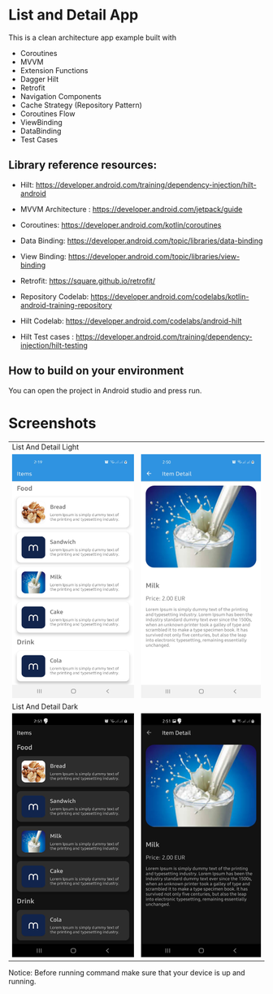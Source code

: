 # List and Detail App
This is a clean architecture app example built with

- Coroutines
- MVVM
- Extension Functions
- Dagger Hilt
- Retrofit
- Navigation Components
- Cache Strategy (Repository Pattern)
- Coroutines Flow
- ViewBinding
- DataBinding
- Test Cases

## Library reference resources:

- Hilt: https://developer.android.com/training/dependency-injection/hilt-android

- MVVM Architecture : https://developer.android.com/jetpack/guide

- Coroutines: https://developer.android.com/kotlin/coroutines

- Data Binding: https://developer.android.com/topic/libraries/data-binding

- View Binding: https://developer.android.com/topic/libraries/view-binding

- Retrofit: https://square.github.io/retrofit/

- Repository Codelab: https://developer.android.com/codelabs/kotlin-android-training-repository

- Hilt Codelab: https://developer.android.com/codelabs/android-hilt

- Hilt Test cases : https://developer.android.com/training/dependency-injection/hilt-testing

## How to build on your environment
You can open the project in Android studio and press run.

# Screenshots
<table>
  <tr>
    <td>List And Detail Light</td>
  </tr>
  <tr>
    <td><img src="screenshots/ItemListLight.jpg" width=270 height=480></td>
    <td><img src="screenshots/ItemDetailLight.jpg" width=270 height=480></td>
  </tr>
  
   <tr>
    <td>List And Detail Dark</td>
  </tr>
  <tr>
    <td><img src="screenshots/ItemListDark.jpg" width=270 height=480></td>
    <td><img src="screenshots/ItemDetailDark.jpg" width=270 height=480></td>
  </tr>
 </table>

Notice: Before running command make sure that your device is up and running.
